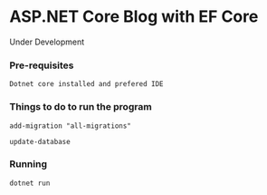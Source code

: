 # ASP.NET Core Blog with EF Core

Under Development

### Pre-requisites
```
Dotnet core installed and prefered IDE
```

### Things to do to run the program
```
add-migration "all-migrations"
```
```
update-database
```
### Running
```
dotnet run
```
